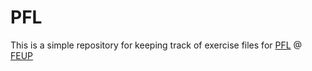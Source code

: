 # PFL
This is a simple repository for keeping track of exercise files for [PFL](https://sigarra.up.pt/feup/pt/UCURR_GERAL.FICHA_UC_VIEW?pv_ocorrencia_id=484434) @ [FEUP](https://sigarra.up.pt/feup/pt/web_page.inicial)


